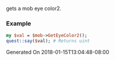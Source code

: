 gets a mob eye color2.
### Example

```perl
my $val = $mob->GetEyeColor2();
quest::say($val); # Returns uint
```


Generated On 2018-01-15T13:04:48-08:00